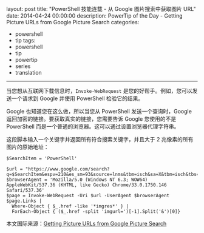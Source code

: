 layout: post
title: "PowerShell 技能连载 - 从 Google 图片搜索中获取图片 URL"
date: 2014-04-24 00:00:00
description: PowerTip of the Day - Getting Picture URLs from Google Picture Search
categories:
- powershell
- tip
tags:
- powershell
- tip
- powertip
- series
- translation
---
当您想从互联网下载信息时，`Invoke-WebRequest` 是您的好帮手。例如，您可以发送一个请求到 Google 并使用 PowerShell 检验它的结果。

Google 也知道您在这么做，所以当您从 PowerShell 发送一个查询时，Google 返回加密的链接。要获取真实的链接，您需要告诉 Google 您使用的不是 PowerShell 而是一个普通的浏览器。这可以通过设置浏览器代理字符串。

这段脚本输入一个关键字并返回所有符合搜索关键字，并且大于 2 兆像素的所有图片的原始地址：

    $SearchItem = 'PowerShell'
    
    $url = "https://www.google.com/search?q=$SearchItem&espv=210&es_sm=93&source=lnms&tbm=isch&sa=X&tbm=isch&tbs=isz:lt%2Cislt:2mp"
    $browserAgent = 'Mozilla/5.0 (Windows NT 6.3; WOW64) AppleWebKit/537.36 (KHTML, like Gecko) Chrome/33.0.1750.146 Safari/537.36'
    $page = Invoke-WebRequest -Uri $url -UserAgent $browserAgent
    $page.Links | 
      Where-Object { $_.href -like '*imgres*' } | 
      ForEach-Object { ($_.href -split 'imgurl=')[-1].Split('&')[0]}  

<!--more-->
本文国际来源：[Getting Picture URLs from Google Picture Search](http://community.idera.com/powershell/powertips/b/tips/posts/getting-picture-urls-from-google-picture-search)
